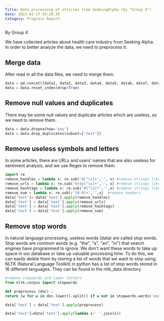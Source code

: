 ```yaml
---
Title: Data processing of articles from SeekingAlpha (by "Group 4")
Date: 2023-03-17 19:29:39
Category: Progress Report
---
```


By Group 4

We have collected articles about health care industry 
from Seeking Alpha. In order to better analyze the data, we need to preprocess it.

## Merge data

After read in all the data files, we need to merge them.

```python
data = pd.concat([data1, data2, data3, data4, data5, data6, data7, data8, data9, data10, data11, data12, data13, data14])
data = data.reset_index(drop=True)
```

## Remove null values and duplicates

There may be some null values and duplicate articles which are useless, so we need to remove them.

```python
data = data.dropna(how='any')
data = data.drop_duplicates(subset=['text'])
```

## Remove useless symbols and letters

In some articles, there are URLs and users’ names that are also useless for sentiment analysis, and we use Regex to remove them. 

```python
import re
remove_handles = lambda x: re.sub('@[^\s]+','', x) #remove strings like @abc
remove_urls = lambda x: re.sub('http[^\s]+','', x) #remove strings like http:
remove_hashtags = lambda x: re.sub('#[^\s]*','',x) #remove strings like #abc
remove_num = lambda x: re.sub(r'[0-9]+','',x)  #remove numbers
data['text']= data['text'].apply(remove_handles)
data['text'] = data['text'].apply(remove_urls)
data['text'] = data['text'].apply(remove_hashtags)
data['text'] = data['text'].apply(remove_num)
```

## Remove stop words

In natural language processing, useless words (data) are called stop words. Stop words are common words (e.g. "the", "a", "an", "in") that search engines have programmed to ignore.
We don't want these words to take up space in our database or take up valuable processing time. To do this, we can easily delete them by storing a list of words that we want to stop using. NLTK (Natural Language Toolkit) in python has a list of stop words stored in 16 different languages. They can be found in the nltk_data directory

```python
#remove stopwords and lower letters
from nltk.corpus import stopwords

def preprocess (doc) :
return [w for w in doc.lower().split() if w not in stopwords.words('english')]

data['text'] = data['text'].apply(preprocess)

data['text']=data['text'].apply(lambda x:' '.join(x))
```










